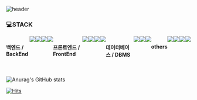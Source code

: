 ![header](https://capsule-render.vercel.app/api?type=waving&color=_hexcode&height=200&section=header&text=YoungGwang's%20github&fontSize=30)

### 💻STACK
<div style="display:flex; flex-direction:row;">
    <h4 class="heading-element" dir="auto">백엔드 / BackEnd</h4>
    <img src="https://img.shields.io/badge/Java-007396?style=for-the-badge&logo=Java&logoColor=white" style="max-width: 100%;">
    <img src="https://img.shields.io/badge/Spring-6DB33F?style=for-the-badge&logo=spring&logoColor=white" style="max-width: 100%;"> 
    <img src="https://img.shields.io/badge/Spring Boot-6DB33F?style=for-the-badge&logo=spring boot&logoColor=white" style="max-width: 100%;">
    <img src="https://img.shields.io/badge/Node.js-339933?style=for-the-badge&logo=Node.js&logoColor=white" style="max-width: 100%;">
    <br>
    <h4 class="heading-element" dir="auto">프론트엔드 / FrontEnd</h4>
    <img src="https://img.shields.io/badge/html5-E34F26?style=for-the-badge&logo=html5&logoColor=white"> 
    <img src="https://img.shields.io/badge/css-1572B6?style=for-the-badge&logo=css3&logoColor=white"> 
    <img src="https://img.shields.io/badge/javascript-F7DF1E?style=for-the-badge&logo=javascript&logoColor=black"> 
    <img src="https://img.shields.io/badge/react-61DAFB?style=for-the-badge&logo=react&logoColor=black"> 
    <br>
    <h4 class="heading-element" dir="auto">데이터베이스 / DBMS</h4>
    <img src="https://img.shields.io/badge/oracle-F80000?style=for-the-badge&logo=oracle&logoColor=white"> 
    <img src="https://img.shields.io/badge/mysql-4479A1?style=for-the-badge&logo=mysql&logoColor=white"> 
    <img src="https://img.shields.io/badge/mongoDB-47A248?style=for-the-badge&logo=mongoDB&logoColor=white"> 
    <br>
    <h4 class="heading-element" dir="auto"> others </h4>
    <img src="https://img.shields.io/badge/GitHub-181717?style=for-the-badge&logo=GitHub&amp;logoColor=white"> 
    <img src="https://img.shields.io/badge/linux-FCC624?style=for-the-badge&logo=linux&logoColor=black"> 
    <img src="https://img.shields.io/badge/apache tomcat-F8DC75?style=for-the-badge&logo=apachetomcat&logoColor=black">
    <img src="https://img.shields.io/badge/Amazon AWS-232F3E?style=for-the-badge&logo=amazon aws&logoColor=white"> 
    <br>
</div><br>
</div>


![Anurag's GitHub stats](https://github-readme-stats.vercel.app/api?username=ToutVa&show_icons=true&theme=tokyonight)

[![Hits](https://hits.seeyoufarm.com/api/count/incr/badge.svg?url=https%3A%2F%2Fgithub.com%2FToutVa%2Fhit-counter&count_bg=%23F393DB&title_bg=%23272727&icon=&icon_color=%23E7E7E7&title=hits&edge_flat=false)](https://hits.seeyoufarm.com)
